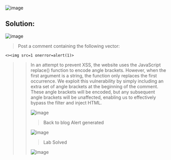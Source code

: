 ![image](https://github.com/udayk01/Web-Security/assets/52235763/ef469734-6226-49a8-908a-003d00a3a3a7)

## Solution:

![image](https://github.com/udayk01/Web-Security/assets/52235763/318a9095-3cce-4bf1-9401-2865c61cc37a)

> Post a comment containing the following vector:

```<><img src=1 onerror=alert(1)>```

>> In an attempt to prevent XSS, the website uses the JavaScript replace() function to encode angle brackets. However, when the first argument is a string, the function only replaces the first occurrence. We exploit this vulnerability by simply including an extra set of angle brackets at the beginning of the comment. These angle brackets will be encoded, but any subsequent angle brackets will be unaffected, enabling us to effectively bypass the filter and inject HTML.
>>
>> ![image](https://github.com/udayk01/Web-Security/assets/52235763/bde09c4d-cfbb-48db-9584-e01d03cd7eea)
>>
>> > Back to blog Alert generated
>>
>> ![image](https://github.com/udayk01/Web-Security/assets/52235763/827f4f3a-8480-4edc-bdbe-2dd85888940c)
>>
>> > Lab Solved
>>
>> ![image](https://github.com/udayk01/Web-Security/assets/52235763/c308744d-65ce-4e4b-bdcf-9d583397afb1)


